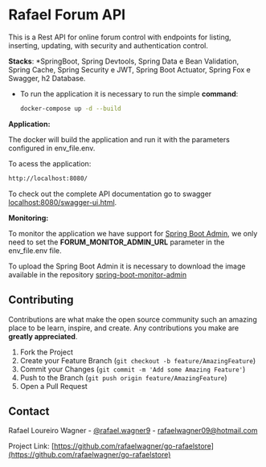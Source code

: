 # Rafael Forum API

This is a Rest API for online forum control with endpoints for listing, inserting, updating, with security and authentication control.

**Stacks**: *SpringBoot, Spring Devtools, Spring Data e Bean Validation, Spring Cache, Spring Security e JWT, Spring Boot Actuator, Spring Fox e Swagger, h2 Database.

* To run the application it is necessary to run the simple **command**: 
  ```sh
  docker-compose up -d --build
  ```


**Application:**

The docker will build the application and run it with the parameters configured in env_file.env.

To acess the application:
  ```sh
  http://localhost:8080/
  ```

To check out the complete API documentation go to swagger [localhost:8080/swagger-ui.html](http://localhost:8080/swagger-ui.html#/).

**Monitoring:**

To monitor the application we have support for [Spring Boot Admin](https://github.com/codecentric/spring-boot-admin), we only need to set the **FORUM_MONITOR_ADMIN_URL** parameter in the env_file.env file.

To upload the Spring Boot Admin it is necessary to download the image available in the repository [spring-boot-monitor-admin](https://github.com/rafaelwagner/spring-boot-monitor-admin)

<!-- CONTRIBUTING -->
## Contributing

Contributions are what make the open source community such an amazing place to be learn, inspire, and create. Any contributions you make are **greatly appreciated**.

1. Fork the Project
2. Create your Feature Branch (`git checkout -b feature/AmazingFeature`)
3. Commit your Changes (`git commit -m 'Add some Amazing Feature'`)
4. Push to the Branch (`git push origin feature/AmazingFeature`)
5. Open a Pull Request

<!-- CONTACT -->
## Contact

Rafael Loureiro Wagner - [@rafael.wagner9](https://www.linkedin.com/in/rafael-loureiro-wagner/) - rafaelwagner09@hotmail.com

Project Link: [https://github.com/rafaelwagner/go-rafaelstore](https://github.com/rafaelwagner/go-rafaelstore)
